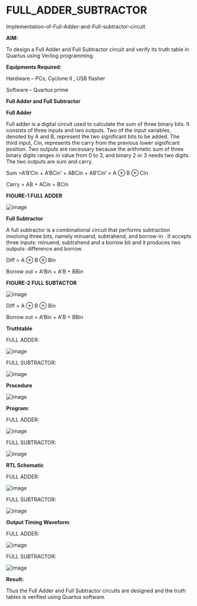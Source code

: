 # FULL_ADDER_SUBTRACTOR

Implementation-of-Full-Adder-and-Full-subtractor-circuit

**AIM:**

To design a Full Adder and Full Subtractor circuit and verify its truth table in Quartus using Verilog programming.

**Equipments Required:**

Hardware – PCs, Cyclone II , USB flasher

Software – Quartus prime

**Full Adder and Full Subtractor**

**Full Adder**

Full adder is a digital circuit used to calculate the sum of three binary bits. It consists of three inputs and two outputs. Two of the input variables, denoted by A and B, represent the two significant bits to be added. The third input, Cin, represents the carry from the previous lower significant position. Two outputs are necessary because the arithmetic sum of three binary digits ranges in value from 0 to 3, and binary 2 or 3 needs two digits. The two outputs are sum and carry.

Sum =A’B’Cin + A’BCin’ + ABCin + AB’Cin’ = A ⊕ B ⊕ Cin 

Carry = AB + ACin + BCin

 **FIGURE-1 FULL ADDER**

   
![image](https://github.com/naavaneetha/FULL_ADDER_SUBTRACTOR/assets/154305477/0f30ba51-5ffb-4198-845f-18e054f675e7)



**Full Subtractor**

A full subtractor is a combinational circuit that performs subtraction involving three bits, namely minuend, subtrahend, and borrow-in . It accepts three inputs: minuend, subtrahend and a borrow bit and it produces two outputs: difference and borrow.

Diff = A ⊕ B ⊕ Bin 

Borrow out = A'Bin + A'B + BBin



**FIGURE-2 FULL SUBTACTOR**


![image](https://github.com/naavaneetha/FULL_ADDER_SUBTRACTOR/assets/154305477/02b24f51-ab51-4304-9ad6-7b81ffc1ead5)

Diff = A ⊕ B ⊕ Bin 

Borrow out = A'Bin + A'B + BBin

**Truthtable**

FULL ADDER:

![image](https://github.com/user-attachments/assets/e0dcc6df-2428-4da5-a7df-25b1e5328d1f)

FULL SUBTRACTOR:

![image](https://github.com/user-attachments/assets/a68e257f-7de4-418b-9508-882d211a6418)


**Procedure**

![image](https://github.com/user-attachments/assets/e6395776-88f2-4a63-a21c-2c0a7fe6342c)

**Program:**


FULL ADDER:

![image](https://github.com/user-attachments/assets/cf30ea89-631d-4927-b786-e44730d8a01a)

FULL SUBTRACTOR:

![image](https://github.com/user-attachments/assets/04dd83f7-24ca-4bcd-9bab-ad817da56816)


**RTL Schematic**

FULL ADDER:

![image](https://github.com/user-attachments/assets/e5180430-db72-474c-9f82-a6f9aee0466c)

FULL SUBTRACTOR:

![image](https://github.com/user-attachments/assets/0fc9dbae-b4bf-4266-a3b4-44141978e894)



**Output Timing Waveform**

FULL ADDER:

![image](https://github.com/user-attachments/assets/0a5cc044-2a61-43d9-87a4-cb1a83348f9a)

FULL SUBTRACTOR:

![image](https://github.com/user-attachments/assets/f5317b71-8005-49f8-8e42-ba7eb57e86c9)

**Result:**

Thus the Full Adder and Full Subtractor circuits are designed and the truth tables is verified using Quartus software.




